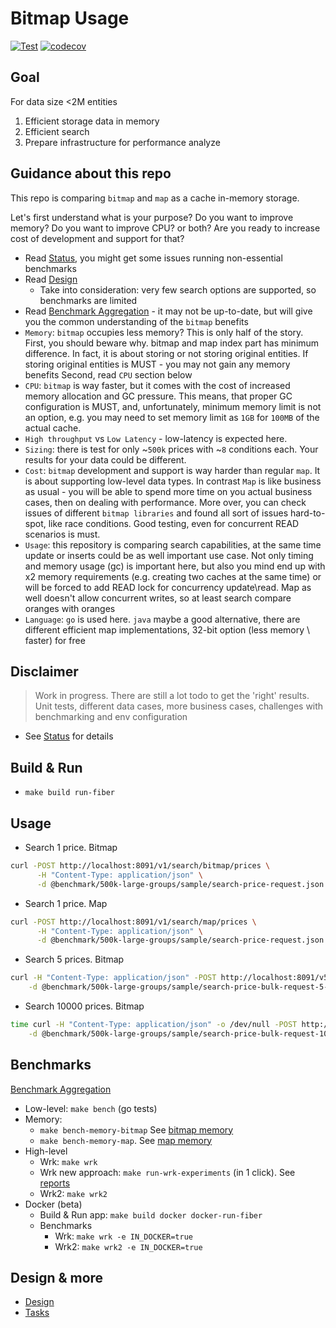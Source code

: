 # Bitmap Usage

[![Test](https://github.com/marniks7/bitmap-usage/actions/workflows/test.yaml/badge.svg)](https://github.com/marniks7/bitmap-usage/actions/workflows/test.yaml)
[![codecov](https://codecov.io/gh/marniks7/bitmap-usage/branch/master/graph/badge.svg?token=YDLIOFV6AQ)](https://codecov.io/gh/marniks7/bitmap-usage)

## Goal

For data size <2M entities

1. Efficient storage data in memory
2. Efficient search
3. Prepare infrastructure for performance analyze

## Guidance about this repo

This repo is comparing `bitmap` and `map` as a cache in-memory storage.

Let's first understand what is your purpose? Do you want to improve memory? Do you want to improve CPU? or both?
Are you ready to increase cost of development and support for that?

* Read [Status](docs/status.md), you might get some issues running non-essential benchmarks
* Read [Design](docs/design.md)
    * Take into consideration: very few search options are supported, so benchmarks are limited
* Read [Benchmark Aggregation](docs/benchmark.md) - it may not be up-to-date, but will give you the common understanding
  of the `bitmap` benefits
* `Memory`: `bitmap` occupies less memory? This is only half of the story.
  First, you should beware why. bitmap and map index part has minimum difference. In fact, it is about storing or
  not storing original entities. If storing original entities is MUST - you may not gain any memory benefits
  Second, read `CPU` section below
* `CPU`: `bitmap` is way faster, but it comes with the cost of increased memory allocation and GC pressure.
  This means, that proper GC configuration is MUST, and, unfortunately, minimum memory limit is not an option, e.g.
  you may need to set memory limit as `1GB` for `100MB` of the actual cache.
* `High throughput` vs `Low Latency` - low-latency is expected here.
* `Sizing`: there is test for only ~`500k` prices with ~`8` conditions each. Your results for your data could be
  different.
* `Cost`: `bitmap` development and support is way harder than regular `map`. It is about supporting low-level data
  types. In contrast `Map` is like business as usual - you will be able to spend more time on you actual business cases,
  then on
  dealing with performance. More over, you can check issues of
  different `bitmap libraries` and found all sort of issues hard-to-spot, like race conditions. Good testing, even
  for concurrent READ scenarios is must.
* `Usage`: this repository is comparing search capabilities, at the same time update or inserts could be as well
  important use case. Not only timing and memory usage (gc) is important here, but also you mind end up with x2
  memory requirements (e.g. creating two caches at the same time) or will be forced to add READ lock for concurrency
  update\read. Map as well doesn't allow concurrent writes, so at least search compare oranges with oranges
* `Language`: `go` is used here. `java` maybe a good alternative, there are different efficient map implementations,
  32-bit option (less memory \ faster) for free

## Disclaimer

> Work in progress. There are still a lot todo to get the 'right' results.
> Unit tests, different data cases, more business cases, challenges with benchmarking and env configuration

* See [Status](docs/status.md) for details

## Build & Run

* `make build run-fiber`

## Usage

* Search 1 price. Bitmap

```bash
curl -POST http://localhost:8091/v1/search/bitmap/prices \
      -H "Content-Type: application/json" \
      -d @benchmark/500k-large-groups/sample/search-price-request.json
```

* Search 1 price. Map

```bash
curl -POST http://localhost:8091/v1/search/map/prices \
      -H "Content-Type: application/json" \
      -d @benchmark/500k-large-groups/sample/search-price-request.json
```

* Search 5 prices. Bitmap

```bash
curl -H "Content-Type: application/json" -POST http://localhost:8091/v5/search/bitmap/bulk/prices \
    -d @benchmark/500k-large-groups/sample/search-price-bulk-request-5-nd.json
```

* Search 10000 prices. Bitmap

```bash
time curl -H "Content-Type: application/json" -o /dev/null -POST http://localhost:8091/v5/search/bitmap/bulk/prices \
    -d @benchmark/500k-large-groups/sample/search-price-bulk-request-10000-nd.json
```

## Benchmarks

[Benchmark Aggregation](docs/benchmark.md)

* Low-level: `make bench` (go tests)
* Memory:
    * `make bench-memory-bitmap`
      See [bitmap memory](benchmark/500k-large-groups/bitmap/memory)
    * `make bench-memory-map`. See [map memory](benchmark/500k-large-groups/map/memory)
* High-level
    * Wrk: `make wrk`
    * Wrk new approach: `make run-wrk-experiments` (in 1 click). See [reports](reports)
    * Wrk2: `make wrk2`
* Docker (beta)
    * Build & Run app: `make build docker docker-run-fiber`
    * Benchmarks
        * Wrk: `make wrk -e IN_DOCKER=true`
        * Wrk2: `make wrk2 -e IN_DOCKER=true`

## Design & more

* [Design](docs/design.md)
* [Tasks](docs/tasks.md)